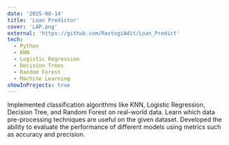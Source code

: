 ```yaml
---
date: '2025-08-14'
title: 'Loan Predictor'
cover: 'LAP.png'
external: 'https://github.com/RastogiAdit/Loan_Predict'
tech:
  - Python
  - KNN
  - Logistic Regression
  - Decision Trees
  - Random Forest
  - Machine Learning
showInProjects: true
---
```


 Implemented classification algorithms like KNN, Logistic Regression, Decision Tree, and Random Forest on real-world data.
 Learn which data pre-processing techniques are useful on the given dataset.
 Developed the ability to evaluate the performance of different models using metrics such as accuracy and precision.